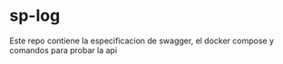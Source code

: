 # sp-log

Este repo contiene la especificacion de swagger, el docker compose y comandos para probar la api
